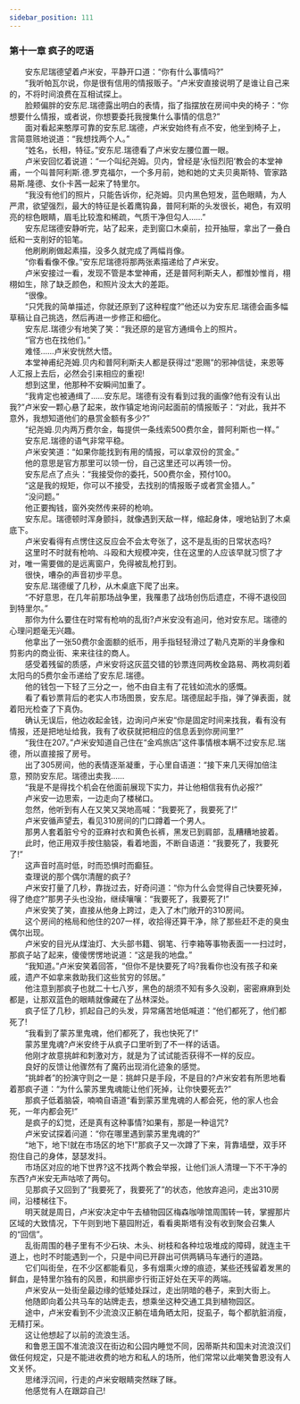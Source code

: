 ```yaml
---
sidebar_position: 111
---
```

### 第十一章 疯子的呓语  


　　安东尼瑞德望着卢米安，平静开口道：“你有什么事情吗?”  
　　”我听帕瓦尔说，你是很有信用的情报贩子。“卢米安直接说明了是谁让自己来的，不将时间浪费在互相试探上。  
　　脸颊偏胖的安东尼.瑞德露出明白的表情，指了指摆放在房间中央的椅子：“你想要什么情报，或者说，你想要委托我搜集什么事情的信息?”  
　　面对看起来憨厚可靠的安东尼.瑞德，卢米安始终有点不安，他坐到椅子上，言简意赅地说道：“我想找两个人。”  
　　“姓名，长相，特征。”安东尼.瑞德看了卢米安左腰位置一眼。  
　　卢米安回忆着说道：“一个叫纪尧姆。贝内，曾经是‘永恒烈阳’教会的本堂神甫，一个叫普阿利斯.德.罗克福尔，一个多月前，她和她的丈夫贝奥斯特、管家路易斯.隆德、女仆卡茜一起来了特里尔。  
　　“我没有他们的照片，只能告诉你，纪尧姆。贝内黑色短发，蓝色眼睛，为人严肃，欲望强烈，最大的特征是长着鹰钩鼻，普阿利斯的头发很长，褐色，有双明亮的棕色眼睛，眉毛比较澹和稀疏，气质干净但勾人……”  
　　安东尼瑞德安静听完，站了起来，走到窗口木桌前，拉开抽屉，拿出了一叠白纸和一支削好的铅笔。  
　　他刷刷刷做起素描，没多久就完成了两幅肖像。  
　　“你看看像不像。”安东尼瑞德将那两张素描递给了卢米安。  
　　卢米安接过一看，发现不管是本堂神甫，还是普阿利斯夫人，都惟妙惟肖，栩栩如生，除了缺乏颜色，和照片没太大的差距。  
　　“很像。  
　　“只凭我的简单描述，你就还原到了这种程度?”他还以为安东尼.瑞德会画多幅草稿让自己挑选，然后再进一步修正和细化。  
　　安东尼.瑞德少有地笑了笑：“我还原的是官方通缉令上的照片。  
　　“官方也在找他们。”  
　　难怪……卢米安恍然大悟。  
　　本堂神甫纪尧姆.贝内和普阿利斯夫人都是获得过“恩赐”的邪神信徒，来恩等人汇报上去后，必然会引来相应的重视!  
　　想到这里，他那种不安瞬间加重了。  
　　“我肯定也被通缉了……安东尼。瑞德有没有看到过我的画像?他有没有认出我?”卢米安一颗心悬了起来，故作镇定地询问起面前的情报贩子：“对此，我并不意外，我想知道他们的悬赏金额有多少?”  
　　“纪尧姆.贝内两万费尔金，每提供一条线索500费尔金，普阿利斯也一样。”  
　　安东尼.瑞德的语气非常平稳。  
　　卢米安笑道：“如果你能找到有用的情报，可以拿双份的赏金。”  
　　他的意思是官方那里可以领一份，自己这里还可以再领一份。  
　　安东尼点了点头：“我接受你的委托，500费尔金，预付100。  
　　“这是我的规矩，你可以不接受，去找别的情报贩子或者赏金猎人。”  
　　“没问题。”  
　　他正要掏钱，窗外突然传来砰的枪响。  
　　安东尼。瑞德顿时浑身颤抖，就像遇到天敌一样，缩起身体，嗖地钻到了木桌底下。  
　　卢米安看得有点愣住这反应会不会太夸张了，这不是乱街的日常状态吗?  
　　这里时不时就有枪响、斗殴和大规模冲突，住在这里的人应该早就习惯了才对，唯一需要做的是远离窗户，免得被乱枪打到。  
　　很快，嘈杂的声音初步平息。  
　　安东尼.瑞德缓了几秒，从木桌底下爬了出来。  
　　“不好意思，在几年前那场战争里，我罹患了战场创伤后遗症，不得不退役回到特里尔。”  
　　那你为什么要住在时常有枪响的乱街?卢米安没有追问，他对安东尼。瑞德的心理问题毫无兴趣。  
　　他拿出了一张50费尔金面额的纸币，用手指轻轻滑过了勒凡克斯的半身像和剪影内的商业街、来来往往的商人。  
　　感受着残留的质感，卢米安将这灰蓝交错的钞票连同两枚金路易、两枚凋刻着太阳鸟的5费尔金币递给了安东尼.瑞德。  
　　他的钱包一下轻了三分之一，他不由自主有了花钱如流水的感慨。  
　　看了看钞票背后的老实人市场图景，安东尼。瑞德屈起手指，弹了弹表面，就着阳光检查了下真伪。  
　　确认无误后，他边收起金钱，边询问卢米安“你是固定时间来找我，看有没有情报，还是把地址给我，我有了收获就把相应的信息丢到你房间里?”  
　　“我住在207。”卢米安知道自己住在“金鸡旅店”这件事情根本瞒不过安东尼.瑞德，所以直接报了房号。  
　　出了305房间，他的表情逐渐凝重，于心里自语道：“接下来几天得加倍注意，预防安东尼。瑞德出卖我……  
　　“我是不是得找个机会在他面前展现下实力，并让他相信我有仇必报?”  
　　卢米安一边思索，一边走向了楼梯口。  
　　忽然，他听到有人在又笑又哭地高喊：“我要死了，我要死了!”  
　　卢米安循声望去，看见310房间的门口蹲着一个男人。  
　　那男人套着脏兮兮的亚麻衬衣和黄色长裤，黑发已到肩部，乱糟糟地披着。  
　　此时，他正用双手按住脑袋，看着地面，不断自语道：“我要死了，我要死了!”  
　　这声音时高时低，时而恐惧时而癫狂。  
　　查理说的那个偶尔清醒的疯子?  
　　卢米安打量了几秒，靠拢过去，好奇问道：“你为什么会觉得自己快要死掉，得了绝症?”那男子头也没抬，继续嚷嚷：“我要死了，我要死了!”  
　　卢米安笑了笑，直接从他身上跨过，走入了木门敞开的310房间。  
　　这个房间的格局和他住的207一样，收拾得还算干净，除了那些赶不走的臭虫偶尔出现。  
　　卢米安的目光从煤油灯、大头部书籍、钢笔、行李箱等事物表面一一扫过时，那疯子站了起来，傻傻愣愣地说道：“这是我的地盘。”  
　　“我知道。”卢米安笑着回答，“但你不是快要死了吗?我看你也没有孩子和亲戚，遗产不如拿来救助我们这些贫穷的邻居。”  
　　他注意到那疯子也就二十七八岁，黑色的胡须不知有多久没剃，密密麻麻到处都是，让那双蓝色的眼睛就像藏在了丛林深处。  
　　疯子怔了几秒，抓起自己的头发，异常痛苦地低喊道：“他们都死了，他们都死了!  
　　“我看到了蒙苏里鬼魂，他们都死了，我也快死了!”  
　　蒙苏里鬼魂?卢米安终于从疯子口里听到了不一样的话语。  
　　他刚才故意挑衅和刺激对方，就是为了试试能否获得不一样的反应。  
　　良好的反馈让他骤然有了魔药出现消化迹象的感觉。  
　　“挑衅者”的扮演守则之一是：挑衅只是手段，不是目的?卢米安若有所思地看着那疯子道：“为什么蒙苏里鬼魂能让他们死掉，让你快要死去?”  
　　那疯子低着脑袋，喃喃自语道“看到蒙苏里鬼魂的人都会死，他的家人也会死，一年内都会死!”  
　　是疯子的幻觉，还是真有这种事情?如果有，那是一种诅咒?  
　　卢米安试探着问道：“你在哪里遇到蒙苏里鬼魂的?”  
　　“地下，地下!就在市场区的地下!”那疯子又一次蹲了下来，背靠墙壁，双手环抱住自己的身体，瑟瑟发抖。  
　　市场区对应的地下世界?这不找两个教会举报，让他们派人清理一下不干净的东西?卢米安无声咕哝了两句。  
　　见那疯子又回到了“我要死了，我要死了”的状态，他放弃追问，走出310房间，沿楼梯往下。  
　　明天就是周日，卢米安决定中午去植物园区梅森咖啡馆周围转一转，掌握那片区域的大致情况，下午则到地下墓园附近，看看奥斯塔有没有收到聚会召集人的“回信”。  
　　乱街周围的巷子里有不少石块、木头、树枝和各种垃圾堆成的障碍，就连主干道上，也时不时能遇到一个，只是中间已开辟出可供两辆马车通行的道路。  
　　它们叫街垒，在不少区都能看见，多有烟熏火燎的痕迹，某些还残留着发黑的鲜血，是特里尔独有的风景，和拱廊步行街正好处在天平的两端。  
　　卢米安从一处街垒最边缘的低矮处踩过，走出阴暗的巷子，来到大街上。  
　　他随即向着公共马车的站牌走去，想乘坐这种交通工具到植物园区。  
　　途中，卢米安看到不少流浪汉正躺在墙角晒太阳，捉虱子，每个都肮脏消瘦，无精打采。  
　　这让他想起了以前的流浪生活。  
　　和鲁恩王国不准流浪汉在街边和公园内睡觉不同，因蒂斯共和国未对流浪汉们做任何规定，只是不能进收费的地方和私人的场所，他们常常以此嘲笑鲁恩没有人文关怀。  
　　思绪浮沉间，行走的卢米安眼睛突然眯了眯。  
　　他感觉有人在跟踪自己!  
